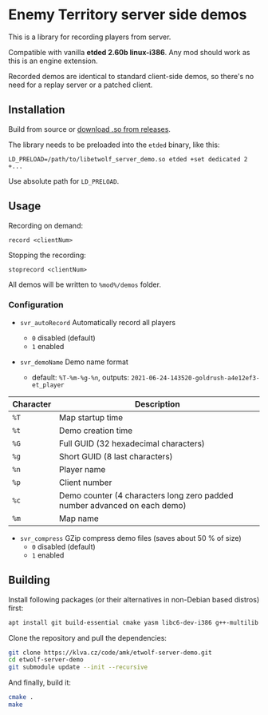 # Enemy Territory server side demos

This is a library for recording players from server.

Compatible with vanilla **etded 2.60b linux-i386**. Any mod should work as this is an engine extension.

Recorded demos are identical to standard client-side demos, so there's no need for a replay server or a patched client.

## Installation

Build from source or [download .so from releases](https://klva.cz/code/amk/etwolf-server-demo/releases).

The library needs to be preloaded into the `etded` binary, like this:

~~~
LD_PRELOAD=/path/to/libetwolf_server_demo.so etded +set dedicated 2 +...
~~~

Use absolute path for `LD_PRELOAD`.

## Usage

Recording on demand:

~~~
record <clientNum>
~~~

Stopping the recording:

~~~
stoprecord <clientNum>
~~~

All demos will be written to `%mod%/demos` folder.

### Configuration

- `svr_autoRecord` Automatically record all players
    - `0` disabled (default)
    - `1` enabled

- `svr_demoName` Demo name format
    - default: `%T-%m-%g-%n`, outputs: `2021-06-24-143520-goldrush-a4e12ef3-et_player`

| Character | Description                                                               |
|-----------|---------------------------------------------------------------------------|
| `%T`      | Map startup time                                                          |
| `%t`      | Demo creation time                                                        |
| `%G`      | Full GUID (32 hexadecimal characters)                                     |
| `%g`      | Short GUID (8 last characters)                                            |
| `%n`      | Player name                                                               |
| `%p`      | Client number                                                             |
| `%c`      | Demo counter (4 characters long zero padded number advanced on each demo) |
| `%m`      | Map name                                                                  |

- `svr_compress` GZip compress demo files (saves about 50 % of size)
  - `0` disabled (default)
  - `1` enabled

## Building

Install following packages (or their alternatives in non-Debian based distros) first:

~~~bash
apt install git build-essential cmake yasm libc6-dev-i386 g++-multilib
~~~

Clone the repository and pull the dependencies:

~~~bash
git clone https://klva.cz/code/amk/etwolf-server-demo.git
cd etwolf-server-demo
git submodule update --init --recursive
~~~

And finally, build it:

~~~bash
cmake .
make
~~~